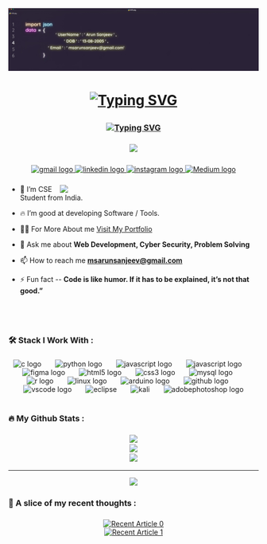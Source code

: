 <div >
 <img src="./pro.jpg">
</div>

###


<h1 align="center">

[![Typing SVG](https://readme-typing-svg.herokuapp.com?font=Alegreya+Sans+SC&size=33&pause=1500000&color=FFFFFF&center=true&random=false&width=435&lines=Hi+%F0%9F%91%8B%2C+I'm+Arun+Sanjeev+(+India+))](https://git.io/typing-svg)

</h1>


<h3 align="center">

[![Typing SVG](https://readme-typing-svg.herokuapp.com?font=Outfit&size=18&pause=1500000&color=FFFFFF&center=true&random=false&width=435&lines=+A+Passionate+Developer+and+Cyber+Security+Enthusiast)](https://git.io/typing-svg)

</h3>


###

<div align="center">
  <img src="https://visitor-badge.laobi.icu/badge?page_id=arunsanjeevms.arunsanjeevms&"  />
</div>

###

<div align="center">

<div align="center">

  </a>
  <a href="mailto:msarunsanjeev@gmail.com" target="_blank">
    <img src="https://img.shields.io/static/v1?message=Gmail&logo=gmail&label=&color=D14836&logoColor=white&labelColor=&style=for-the-badge" height="25" alt="gmail logo"  />
  </a>
  
  
  <a href="https://www.linkedin.com/in/arunsanjeev/" target="_blank">
    <img src="https://img.shields.io/static/v1?message=LinkedIn&logo=linkedin&label=&color=0077B5&logoColor=white&labelColor=&style=for-the-badge" height="25" alt="linkedin logo"  />
    
  </a>


  

  
  <a href="https://www.instagram.com/arun_sanjeev._/" target="_blank">
    <img src="https://img.shields.io/static/v1?message=Instagram&logo=instagram&label=&color=E4405F&logoColor=white&labelColor=&style=for-the-badge" height="25" alt="instagram logo"  />
    
    
    
 <!-- 
 
 
 <a href="https://leetcode.com/u/msarunsanjeev/" target="_blank">
    <img src="https://img.shields.io/static/v1?message=Leetcode&logo=Leetcode&label=&color=black&logoColor=white&labelColor=&style=for-the-badge" height="25" alt="Leetcode"  /> 
    
    
    --->
    
  </a>
  
    
   <a href="https://medium.com/@msarunsanjeev/" target="_blank">
    <img src="https://img.shields.io/static/v1?message=Medium&logo=Medium&label=&color=black&logoColor=white&labelColor=&style=for-the-badge" height="25" alt="Medium logo"  />
    
  </a>
  
</div>

###

<div align="left">


<img  align="right" width="400" src="https://user-images.githubusercontent.com/74038190/212749447-bfb7e725-6987-49d9-ae85-2015e3e7cc41.gif">


- 🔭 I’m CSE Student from India.

- 🔥 I’m good at developing Software / Tools.

- 👨‍💻  For More About me [Visit My Portfolio ](https://arunsanjeevms.github.io/My-Personal-Portfolio/)

- 💬 Ask me about **Web Development, Cyber Security, Problem Solving**

- 📫 How to reach me **msarunsanjeev@gmail.com**

- ⚡ Fun fact  -- **Code is like humor. If it has to be explained, it’s not that good.”**

</div>

###
<br>
<br>


<h3 align="left">🛠  Stack I Work With :</h3>

###

<div align="center">
  <img src="https://cdn.jsdelivr.net/gh/devicons/devicon/icons/c/c-original.svg" height="31" alt="c logo"  />
  <img width="20" />
  <img src="https://cdn.jsdelivr.net/gh/devicons/devicon/icons/python/python-original.svg" height="31" alt="python logo"  />

  <img width="20" />
  <img src="https://skillicons.dev/icons?i=java" height="31" alt="javascript logo"  />
       

  <img width="20" />
  <img src="https://skillicons.dev/icons?i=js" height="31" alt="javascript logo"  />
  <img width="20" />
  <img src="https://cdn.jsdelivr.net/gh/devicons/devicon/icons/figma/figma-original.svg" height="31" alt="figma logo"  />
  <img width="20" />
  <img src="https://cdn.jsdelivr.net/gh/devicons/devicon/icons/html5/html5-original.svg" height="31" alt="html5 logo"  />
  <img width="20" />
  <img src="https://cdn.jsdelivr.net/gh/devicons/devicon/icons/css3/css3-original.svg" height="31" alt="css3 logo"  />
  <img width="20" />
  <img src="https://cdn.jsdelivr.net/gh/devicons/devicon/icons/mysql/mysql-original.svg" height="31" alt="mysql logo"  />
  <img width="20" />
  <img src="https://cdn.jsdelivr.net/gh/devicons/devicon/icons/r/r-original.svg" height="31" alt="r logo"  />
  <img width="20" />
  <img src="https://cdn.jsdelivr.net/gh/devicons/devicon/icons/linux/linux-original.svg" height="31" alt="linux logo"  />
  <img width="20" />
  <img src="https://cdn.jsdelivr.net/gh/devicons/devicon/icons/arduino/arduino-original.svg" height="31" alt="arduino logo"  />
  <img width="20" />
  <img src="https://cdn.jsdelivr.net/gh/devicons/devicon/icons/github/github-original.svg" height="31" alt="github logo"  />
  <img width="20" />
  <img src="https://cdn.jsdelivr.net/gh/devicons/devicon/icons/vscode/vscode-original.svg" height="31" alt="vscode logo"  />
    <img width="20" />
  <img src="https://skillicons.dev/icons?i=eclipse" height="31" alt="eclipse"  />

  <img width="20" />
  <img src="https://skillicons.dev/icons?i=kali" height="31" alt="kali"  />
       
 
  <img width="20" />
  <img src="https://skillicons.dev/icons?i=ps" height="31" alt="adobephotoshop logo"  />
 

</div>
<br>

###

<h3 align="left">🔥   My Github Stats :</h3>

###
![](https://github-readme-stats.vercel.app/api?username=arunsanjeevms&theme=dark&hide_border=false&include_all_commits=false&count_private=false)<br/>
![](https://nirzak-streak-stats.vercel.app/?user=arunsanjeevms&theme=dark&hide_border=false)<br/>
![](https://github-readme-stats.vercel.app/api/top-langs/?username=arunsanjeevms&theme=dark&hide_border=false&include_all_commits=false&count_private=false&layout=compact)

---
[![](https://visitcount.itsvg.in/api?id=arunsanjeevms&icon=0&color=0)](https://visitcount.itsvg.in)


###

<div align="left">
</div>

###

###

<h3 align="left">💭 A slice of my recent thoughts  :</h3>

###

<div align="center">
   <a target="_blank" href="https://github-readme-medium-recent-article.vercel.app/medium/@msarunsanjeev/0"><img src="https://github-readme-medium-recent-article.vercel.app/medium/@msarunsanjeev/0" alt="Recent Article 0"> 
  
<div align="center">
<a target="_blank" href="https://github-readme-medium-recent-article.vercel.app/medium/@msarunsanjeev/1"><img src="https://github-readme-medium-recent-article.vercel.app/medium/@msarunsanjeev/1" alt="Recent Article 1"> 

</div>

<div align="left">
</div>

###
